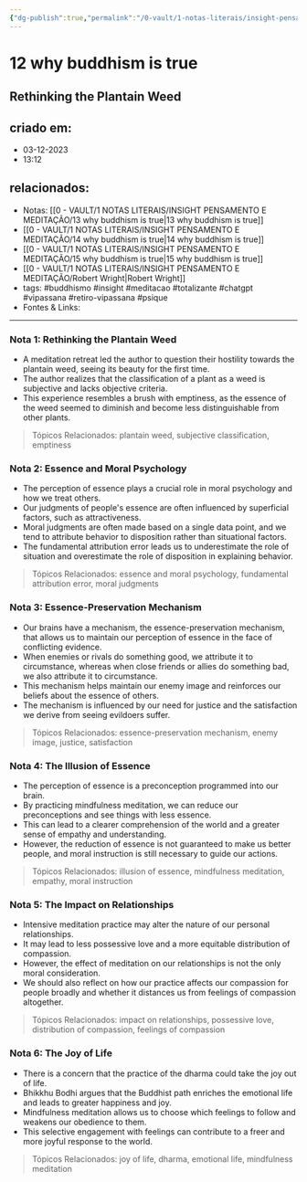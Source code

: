 ```yaml
---
{"dg-publish":true,"permalink":"/0-vault/1-notas-literais/insight-pensamento-e-meditacao/12-why-buddhism-is-true/","tags":["buddhismo","insight","meditacao","totalizante","chatgpt","vipassana","retiro-vipassana","psique"],"dgHomeLink":true,"dgShowLocalGraph":true,"dgShowFileTree":true,"dgEnableSearch":true}
---
```


# 12 why buddhism is true
## Rethinking the Plantain Weed

## criado em: 
- 03-12-2023
- 13:12
## relacionados:
- Notas: [[0 - VAULT/1 NOTAS LITERAIS/INSIGHT PENSAMENTO E MEDITAÇÃO/13 why buddhism is true\|13 why buddhism is true]]
- [[0 - VAULT/1 NOTAS LITERAIS/INSIGHT PENSAMENTO E MEDITAÇÃO/14 why buddhism is true\|14 why buddhism is true]]
- [[0 - VAULT/1 NOTAS LITERAIS/INSIGHT PENSAMENTO E MEDITAÇÃO/15 why buddhism is true\|15 why buddhism is true]]
- [[0 - VAULT/1 NOTAS LITERAIS/INSIGHT PENSAMENTO E MEDITAÇÃO/Robert Wright\|Robert Wright]]
- tags: #buddhismo #insight #meditacao #totalizante #chatgpt #vipassana  #retiro-vipassana #psique 
- Fontes & Links: 
---

### Nota 1: Rethinking the Plantain Weed

- A meditation retreat led the author to question their hostility towards the plantain weed, seeing its beauty for the first time.
- The author realizes that the classification of a plant as a weed is subjective and lacks objective criteria.
- This experience resembles a brush with emptiness, as the essence of the weed seemed to diminish and become less distinguishable from other plants.

> Tópicos Relacionados: plantain weed, subjective classification, emptiness

### Nota 2: Essence and Moral Psychology

- The perception of essence plays a crucial role in moral psychology and how we treat others.
- Our judgments of people's essence are often influenced by superficial factors, such as attractiveness.
- Moral judgments are often made based on a single data point, and we tend to attribute behavior to disposition rather than situational factors.
- The fundamental attribution error leads us to underestimate the role of situation and overestimate the role of disposition in explaining behavior.

> Tópicos Relacionados: essence and moral psychology, fundamental attribution error, moral judgments

### Nota 3: Essence-Preservation Mechanism

- Our brains have a mechanism, the essence-preservation mechanism, that allows us to maintain our perception of essence in the face of conflicting evidence.
- When enemies or rivals do something good, we attribute it to circumstance, whereas when close friends or allies do something bad, we also attribute it to circumstance.
- This mechanism helps maintain our enemy image and reinforces our beliefs about the essence of others.
- The mechanism is influenced by our need for justice and the satisfaction we derive from seeing evildoers suffer.

> Tópicos Relacionados: essence-preservation mechanism, enemy image, justice, satisfaction

### Nota 4: The Illusion of Essence

- The perception of essence is a preconception programmed into our brain.
- By practicing mindfulness meditation, we can reduce our preconceptions and see things with less essence.
- This can lead to a clearer comprehension of the world and a greater sense of empathy and understanding.
- However, the reduction of essence is not guaranteed to make us better people, and moral instruction is still necessary to guide our actions.

> Tópicos Relacionados: illusion of essence, mindfulness meditation, empathy, moral instruction

### Nota 5: The Impact on Relationships

- Intensive meditation practice may alter the nature of our personal relationships.
- It may lead to less possessive love and a more equitable distribution of compassion.
- However, the effect of meditation on our relationships is not the only moral consideration.
- We should also reflect on how our practice affects our compassion for people broadly and whether it distances us from feelings of compassion altogether.

> Tópicos Relacionados: impact on relationships, possessive love, distribution of compassion, feelings of compassion

### Nota 6: The Joy of Life

- There is a concern that the practice of the dharma could take the joy out of life.
- Bhikkhu Bodhi argues that the Buddhist path enriches the emotional life and leads to greater happiness and joy.
- Mindfulness meditation allows us to choose which feelings to follow and weakens our obedience to them.
- This selective engagement with feelings can contribute to a freer and more joyful response to the world.

> Tópicos Relacionados: joy of life, dharma, emotional life, mindfulness meditation